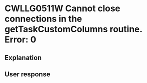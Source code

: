 # CWLLG0511W Cannot close connections in the getTaskCustomColumns routine. Error: 0

## Explanation

## User response